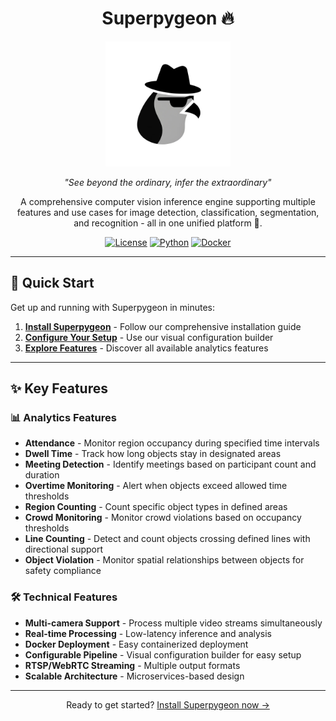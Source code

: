 <div align="center">

# Superpygeon 🔥

<img src="assets/logo.png" alt="Logo" width="200">

*"See beyond the ordinary, infer the extraordinary"* 

A comprehensive computer vision inference engine supporting multiple features and use cases for image detection, classification, segmentation, and recognition - all in one unified platform 🎯.

[![License](https://img.shields.io/badge/license-Apache-blue.svg)](LICENSE)
[![Python](https://img.shields.io/badge/python-3.10+-blue.svg)](https://python.org)
[![Docker](https://img.shields.io/badge/docker-ready-blue.svg)](https://docker.com)

</div>

---

## 🚀 Quick Start

Get up and running with Superpygeon in minutes:

1. **[Install Superpygeon](installation.md)** - Follow our comprehensive installation guide
2. **[Configure Your Setup](config-builder.md)** - Use our visual configuration builder
3. **[Explore Features](feature.md)** - Discover all available analytics features

---

## ✨ Key Features

### 📊 Analytics Features
- **Attendance** - Monitor region occupancy during specified time intervals
- **Dwell Time** - Track how long objects stay in designated areas
- **Meeting Detection** - Identify meetings based on participant count and duration
- **Overtime Monitoring** - Alert when objects exceed allowed time thresholds
- **Region Counting** - Count specific object types in defined areas
- **Crowd Monitoring** - Monitor crowd violations based on occupancy thresholds
- **Line Counting** - Detect and count objects crossing defined lines with directional support
- **Object Violation** - Monitor spatial relationships between objects for safety compliance

### 🛠️ Technical Features
- **Multi-camera Support** - Process multiple video streams simultaneously
- **Real-time Processing** - Low-latency inference and analysis
- **Docker Deployment** - Easy containerized deployment
- **Configurable Pipeline** - Visual configuration builder for easy setup
- **RTSP/WebRTC Streaming** - Multiple output formats
- **Scalable Architecture** - Microservices-based design

---

<div align="center">
  <p>Ready to get started? <a href="installation/">Install Superpygeon now →</a></p>
</div>

